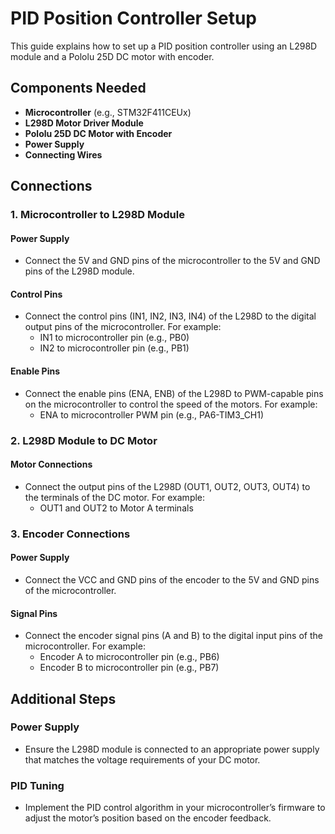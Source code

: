 # PID Position Controller Setup

This guide explains how to set up a PID position controller using an L298D module and a Pololu 25D DC motor with encoder.

## Components Needed
- **Microcontroller** (e.g., STM32F411CEUx)
- **L298D Motor Driver Module**
- **Pololu 25D DC Motor with Encoder**
- **Power Supply**
- **Connecting Wires**

## Connections

### 1. Microcontroller to L298D Module

#### Power Supply
- Connect the 5V and GND pins of the microcontroller to the 5V and GND pins of the L298D module.

#### Control Pins
- Connect the control pins (IN1, IN2, IN3, IN4) of the L298D to the digital output pins of the microcontroller. For example:
  - IN1 to microcontroller pin (e.g., PB0)
  - IN2 to microcontroller pin (e.g., PB1)

#### Enable Pins
- Connect the enable pins (ENA, ENB) of the L298D to PWM-capable pins on the microcontroller to control the speed of the motors. For example:
  - ENA to microcontroller PWM pin (e.g., PA6-TIM3_CH1)


### 2. L298D Module to DC Motor

#### Motor Connections
- Connect the output pins of the L298D (OUT1, OUT2, OUT3, OUT4) to the terminals of the DC motor. For example:
  - OUT1 and OUT2 to Motor A terminals

### 3. Encoder Connections

#### Power Supply
- Connect the VCC and GND pins of the encoder to the 5V and GND pins of the microcontroller.

#### Signal Pins
- Connect the encoder signal pins (A and B) to the digital input pins of the microcontroller. For example:
  - Encoder A to microcontroller pin (e.g., PB6)
  - Encoder B to microcontroller pin (e.g., PB7)

## Additional Steps

### Power Supply
- Ensure the L298D module is connected to an appropriate power supply that matches the voltage requirements of your DC motor.

### PID Tuning
- Implement the PID control algorithm in your microcontroller’s firmware to adjust the motor’s position based on the encoder feedback.
